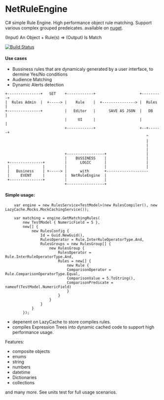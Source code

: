  NetRuleEngine
 ==============
C# simple Rule Engine. High performance object rule matching. Support various complex grouped predeicates.
available on [nuget](https://www.nuget.org/packages/NetRuleEngine/).

(Input) An Object + Rule(s) => (Output) Is Match

[![Build Status](https://travis-ci.com/AmirSasson/NetRuleEngine.svg?branch=main)](https://travis-ci.com/AmirSasson/NetRuleEngine)

#### Use cases
- Bussiness rules that are dynamicaly generated by a user interface, to dermine Yes/No conditions
- Audience Matching
- Dynamic Alerts detection

```
+---------------+   SET    +------------+                    +---------+
|  Rules Admin  |  +-----> |    Rule    |  +---------------> |  Rules  |
+---------------+          |   Editor   |      SAVE AS JSON  |   DB    |
                           |     UI     |                    |         |
                           +------------+                    +--+------+
                                                                ^
                                                                |
                                                                |
                                                                |
                           +-----------------+                  |
                           |    BUSSINESS    |                  |
 +---------------+         |      LOGIC      |                  |
 |               |         |                 |                  |
 |   Business    | +-----> |      with       +-------------------
 |     EVENT     |         |  NetRuleEngine  |
 +---------------+         |                 |
                           +-----------------+

```

#### Simple usage:

```
    var engine = new RulesService<TestModel>(new RulesCompiler(), new LazyCache.Mocks.MockCachingService());
            
    var matching = engine.GetMatchingRules(
        new TestModel { NumericField = 5 },
        new[] {
            new RulesConfig {
                Id = Guid.NewGuid(),
                RulesOperator = Rule.InterRuleOperatorType.And,
                RulesGroups = new RulesGroup[] {
                    new RulesGroup {
                        RulesOperator = Rule.InterRuleOperatorType.And,
                        Rules = new[] {
                            new Rule { 
                            ComparisonOperator = Rule.ComparisonOperatorType.Equal,
                            ComparisonValue = 5.ToString(),
                            ComparisonPredicate = nameof(TestModel.NumericField) 
                            }
                        }
                    }
                }
            }
        });
```

- depenent on LazyCache to store compiles rules.
- compiles Expression Trees into dynamic cached code to support high performance usage.

Features:
- composite objects
- enums
- string
- numbers
- datetime
- Dictionaries
- collections

and many more. See units test for full usage scenarios.
